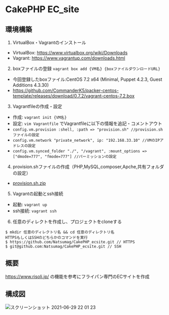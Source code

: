 # CakePHP EC_site

## 環境構築
1. VirtualBox・Vagrantのインストール
* VirtualBox: https://www.virtualbox.org/wiki/Downloads
* Vagrant: https://www.vagrantup.com/downloads.html
2. boxファイルの登録
`vagrant box add {VM名} {boxファイルダウンロードURL}`
* 今回登録したboxファイル:CentOS 7.2 x64 (Minimal, Puppet 4.2.3, Guest Additions 4.3.30)
* https://github.com/CommanderK5/packer-centos-template/releases/download/0.7.2/vagrant-centos-7.2.box
3. Vagrantfileの作成・設定
* 作成: `vagrant init {VM名}`
* 設定: `vim Vagrantfile` でVagrantfileに以下の情報を追記・コメントアウト
* `config.vm.provision :shell, :path => "provision.sh" //provision.shファイルの設定`
* `config.vm.network "private_network", ip: "192.168.33.10" //VMのIPアドレスの設定`
* `config.vm.synced_folder "./", "/vagrant", :mount_options => ["dmode=777", "fmode=777"] //パーミッションの設定`
4. provision.shファイルの作成（PHP,MySQL,composer,Apche,共有フォルダの設定）
* [provision.sh.zip]( https://github.com/Natsumag/CakePHP_ecsite/files/6289255/provision.sh.zip )
5. Vagrantの起動とssh接続
* 起動: `vagrant up`
* ssh接続: `vagrant ssh`
6. 任意のディレクトを作成し、プロジェクトをcloneする
```
$ mkdir 任意のディレクトリ名 && cd 任意のディレクトリ名
HTTPSもしくはSSHのどちらかのコマンドを実行
$ https://github.com/Natsumag/CakePHP_ecsite.git // HTTPS
$ git@github.com:Natsumag/CakePHP_ecsite.git // SSH
```

## 概要
https://www.risoli.jp/ の機能を参考にフライパン専門のECサイトを作成


## 構成図
![スクリーンショット 2021-06-29 22 01 23](https://user-images.githubusercontent.com/45713320/123802038-ce1daa00-d925-11eb-958f-1b613f4f1ab2.png)
